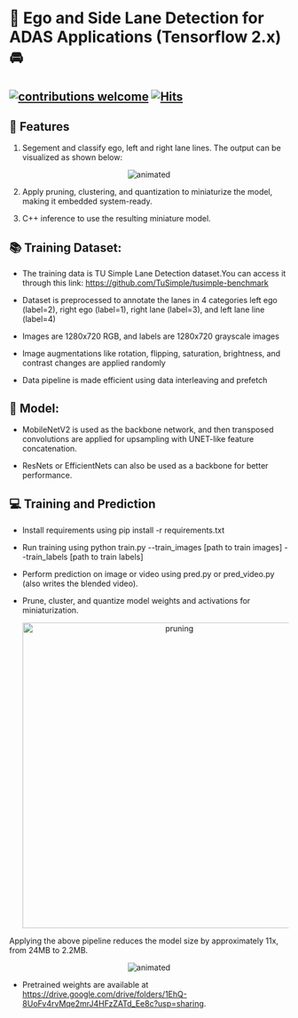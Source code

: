 # 🚗 Ego and Side Lane Detection for ADAS Applications (Tensorflow 2.x) 🚘
## [![contributions welcome](https://img.shields.io/badge/contributions-welcome-brightgreen.svg?style=flat)](https://github.com/Asad-Ismail/lane_detection/issues) [![Hits](https://hits.seeyoufarm.com/api/count/incr/badge.svg?url=https%3A%2F%2Fgithub.com%2FAsad-Ismail%2Flane_detection&count_bg=%2379C83D&title_bg=%23555555&icon=&icon_color=%23E7E7E7&title=hits&edge_flat=false)](https://hits.seeyoufarm.com)

## 🌟 Features
1. Segement and classify ego, left and right lane lines. The output can be visualized as shown below:

  <p align="center">
    <img src="https://user-images.githubusercontent.com/22799415/109520292-5b520e80-7aac-11eb-982d-0ff7c8d0ab9e.gif", alt="animated" />
  </p>
  
2. Apply pruning, clustering, and quantization to miniaturize the model, making it embedded system-ready.

3. C++ inference to use the resulting miniature model.

## 📚 Training Dataset:

* The training data is TU Simple Lane Detection dataset.You can access it through this link: https://github.com/TuSimple/tusimple-benchmark

* Dataset is preprocessed to annotate the lanes in 4 categories left ego (label=2), right ego (label=1), right lane (label=3), and left lane line (label=4)

* Images are 1280x720 RGB, and labels are 1280x720 grayscale images

* Image augmentations like rotation, flipping, saturation, brightness, and contrast changes are applied randomly

* Data pipeline is made efficient using data interleaving and prefetch

## 🧰 Model:
* MobileNetV2 is used as the backbone network, and then transposed convolutions are applied for upsampling with UNET-like feature concatenation.

* ResNets or EfficientNets can also be used as a backbone for better performance.

## 💻 Training and Prediction

* Install requirements using pip install -r requirements.txt

* Run training using python train.py --train_images [path to train images] --train_labels [path to train labels]

* Perform prediction on image or video using pred.py or pred_video.py (also writes the blended video).

* Prune, cluster, and quantize model weights and activations for miniaturization.

  <p align="center">
    <img src="https://user-images.githubusercontent.com/22799415/109626664-19bf7300-7b41-11eb-8367-de783d1af713.png" alt="pruning",img width="550" />
  </p>
Applying the above pipeline reduces the model size by approximately 11x, from 24MB to 2.2MB.
  <p align="center">
    <img src="https://user-images.githubusercontent.com/22799415/109627067-85a1db80-7b41-11eb-96f7-107d4ae99224.gif"  alt="animated" />
  </p>
  
* Pretrained weights are available at https://drive.google.com/drive/folders/1EhQ-8UoFv4rvMqe2mrJ4HFzZATd_Ee8c?usp=sharing.




